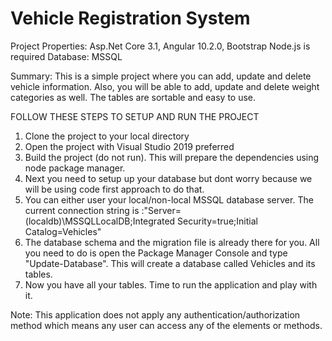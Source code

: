 # Vehicle Registration System

Project Properties:
Asp.Net Core 3.1, Angular 10.2.0, Bootstrap
Node.js is required
Database: MSSQL

Summary:
This is a simple project where you can add, update and delete vehicle information. Also, you will be able to add, update and delete weight categories as well.
The tables are sortable and easy to use.

FOLLOW THESE STEPS TO SETUP AND RUN THE PROJECT

1. Clone the project to your local directory
2. Open the project with Visual Studio 2019 preferred
3. Build the project (do not run). This will prepare the dependencies using node package manager.
4. Next you need to setup up your database but dont worry because we will be using code first approach to do that.
5. You can either user your local/non-local MSSQL database server. The current connection string is :"Server=(localdb)\\MSSQLLocalDB;Integrated Security=true;Initial Catalog=Vehicles"
6. The database schema and the migration file is already there for you. All you need to do is open the Package Manager Console and type "Update-Database". This will create a database called Vehicles and its tables.
7. Now you have all your tables. Time to run the application and play with it.

Note: This application does not apply any authentication/authorization method which means any user can access any of the elements or methods.

